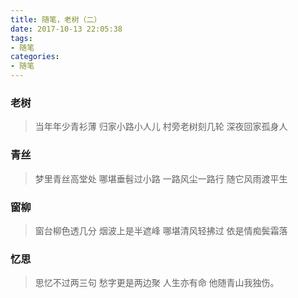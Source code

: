 ```yaml
---
title: 随笔，老树（二）
date: 2017-10-13 22:05:38
tags: 
- 随笔
categories:
- 随笔
---
```


### 老树
> 当年年少青衫薄
> 归家小路小人儿
> 村旁老树刻几轮
> 深夜回家孤身人

### 青丝
> 梦里青丝高堂处
> 哪堪垂髫过小路
> 一路风尘一路行
> 随它风雨渡平生

### 窗柳
> 窗台柳色透几分
> 烟波上是半遮峰
> 哪堪清风轻拂过
> 依是情痴鬓霜落

### 忆思
> 思忆不过两三句
> 愁字更是两边聚
> 人生亦有命
> 他随青山我独伤。


